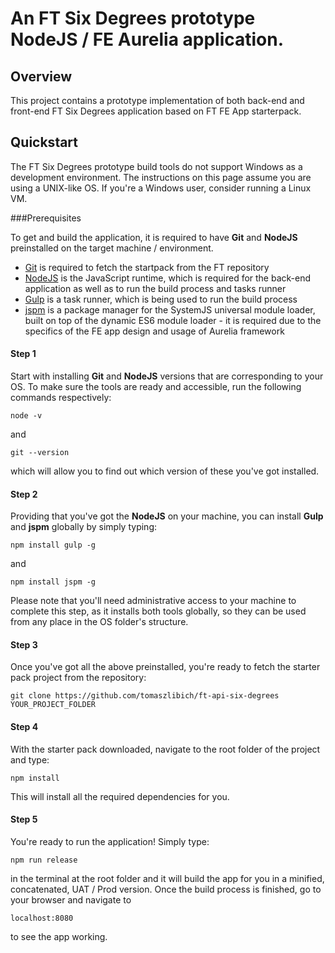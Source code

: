 # An FT Six Degrees prototype NodeJS / FE Aurelia application.

## Overview

This project contains a prototype implementation of both back-end and front-end FT Six Degrees application based on FT FE App starterpack.

## Quickstart

The FT Six Degrees prototype build tools do not support Windows as a development environment. The instructions on this page assume you are using a UNIX-like OS. If you're a Windows user, consider running a Linux VM.

###Prerequisites

To get and build the application, it is required to have **Git** and **NodeJS** preinstalled on the target machine / environment.

* [Git](https://www.git-scm.com/) is required to fetch the startpack from the FT repository
* [NodeJS](http://nodejs.org/) is the JavaScript runtime, which is required for the back-end application as well as to run the build process and tasks runner
* [Gulp](http://gulpjs.com/) is a task runner, which is being used to run the build process
* [jspm](http://jspm.io/) is a package manager for the SystemJS universal module loader, built on top of the dynamic ES6 module loader - it is required due to the specifics of the FE app design and usage of Aurelia framework

#### Step 1

Start with installing **Git** and **NodeJS** versions that are corresponding to your OS. To make sure the tools are ready and accessible, run the following commands respectively:

    node -v

and

    git --version

which will allow you to find out which version of these you've got installed.

#### Step 2

Providing that you've got the **NodeJS** on your machine, you can install **Gulp** and **jspm** globally by simply typing:

    npm install gulp -g

and

    npm install jspm -g

Please note that you'll need administrative access to your machine to complete this step, as it installs both tools globally, so they can be used from any place in the OS folder's structure.

#### Step 3

Once you've got all the above preinstalled, you're ready to fetch the starter pack project from the repository:

    git clone https://github.com/tomaszlibich/ft-api-six-degrees YOUR_PROJECT_FOLDER

#### Step 4

With the starter pack downloaded, navigate to the root folder of the project and type:

    npm install

This will install all the required dependencies for you.

#### Step 5

You're ready to run the application! Simply type:

    npm run release

in the terminal at the root folder and it will build the app for you in a minified, concatenated, UAT / Prod version. Once the build process is finished, go to your browser and navigate to

    localhost:8080

to see the app working.